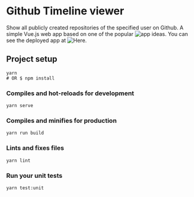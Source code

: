 # Github Timeline viewer

Show all publicly created repositories of the specified user on Github.
A simple Vue.js web app based on one of the popular ![app ideas](https://github.com/florinpop17/app-ideas).
You can see the deployed app at ![Here](https://github-timeline.cmygray.kr).

## Project setup

```shell
yarn
# OR $ npm install
```

### Compiles and hot-reloads for development
```
yarn serve
```

### Compiles and minifies for production
```
yarn run build
```

### Lints and fixes files
```
yarn lint
```

### Run your unit tests
```
yarn test:unit
```
